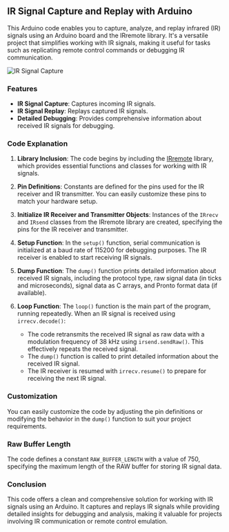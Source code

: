 ## IR Signal Capture and Replay with Arduino

This Arduino code enables you to capture, analyze, and replay infrared (IR) signals using an Arduino board and the IRremote library. It's a versatile project that simplifies working with IR signals, making it useful for tasks such as replicating remote control commands or debugging IR communication.

![IR Signal Capture](https://raw.githubusercontent.com/proxytype/ZeroBro/main/Sections/GPIO%20-%20IR/ir_rx_tx.png)

### Features

- **IR Signal Capture**: Captures incoming IR signals.
- **IR Signal Replay**: Replays captured IR signals.
- **Detailed Debugging**: Provides comprehensive information about received IR signals for debugging.

### Code Explanation

1. **Library Inclusion**: The code begins by including the [IRremote](https://github.com/Arduino-IRremote/Arduino-IRremote) library, which provides essential functions and classes for working with IR signals. 

2. **Pin Definitions**: Constants are defined for the pins used for the IR receiver and IR transmitter. You can easily customize these pins to match your hardware setup.

3. **Initialize IR Receiver and Transmitter Objects**: Instances of the `IRrecv` and `IRsend` classes from the IRremote library are created, specifying the pins for the IR receiver and transmitter.

4. **Setup Function**: In the `setup()` function, serial communication is initialized at a baud rate of 115200 for debugging purposes. The IR receiver is enabled to start receiving IR signals.

5. **Dump Function**: The `dump()` function prints detailed information about received IR signals, including the protocol type, raw signal data (in ticks and microseconds), signal data as C arrays, and Pronto format data (if available).

6. **Loop Function**: The `loop()` function is the main part of the program, running repeatedly. When an IR signal is received using `irrecv.decode()`:

   - The code retransmits the received IR signal as raw data with a modulation frequency of 38 kHz using `irsend.sendRaw()`. This effectively repeats the received signal.
   - The `dump()` function is called to print detailed information about the received IR signal.
   - The IR receiver is resumed with `irrecv.resume()` to prepare for receiving the next IR signal.

### Customization

You can easily customize the code by adjusting the pin definitions or modifying the behavior in the `dump()` function to suit your project requirements.

### Raw Buffer Length

The code defines a constant `RAW_BUFFER_LENGTH` with a value of 750, specifying the maximum length of the RAW buffer for storing IR signal data.

### Conclusion

This code offers a clean and comprehensive solution for working with IR signals using an Arduino. It captures and replays IR signals while providing detailed insights for debugging and analysis, making it valuable for projects involving IR communication or remote control emulation.
